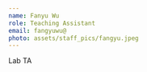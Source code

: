 ```yaml
---
name: Fanyu Wu
role: Teaching Assistant
email: fangyuwu@
photo: assets/staff_pics/fangyu.jpeg
---
```


Lab TA
